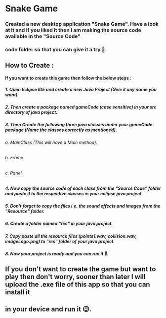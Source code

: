 # Snake Game

### Created a new desktop application "Snake Game". Have a look at it and if you liked it then I am making the source code available in the "Source Code"
### code folder so that you can give it a try 🤘.

## How to Create :
#### If you want to create this game then follow the below steps :
##### 1. Open Eclipse IDE and create a new Java Project (Give it any name you want).
##### 2. Then create a package named gameCode (case sensitive) in your src directory of java project.
##### 3. Then Create the following three java classes under your gameCode package (Name the classes correctly as mentioned).
######    a. MainClass (This will have a Main method).
######    b. Frame.
######    c. Panel.
##### 4. Now copy the source code of each class from the "Source Code" folder and paste it to the respective classes in your eclipse java project.
##### 5. Don't forget to copy the files i.e. the sound effects and images from the "Resource" folder.
##### 6. Create a folder named "res" in your java project.
##### 7. Copy paste all the resource files (points1.wav, collision.wav, imageLogo.png) to "res" folder of your java project.
##### 8. Now your project is ready and you can run it 🙂.

## If you don't want to create the game but want to play then don't worry, sooner than later I will upload the .exe file of this app so that you can install it
## in your device and run it 😉.
